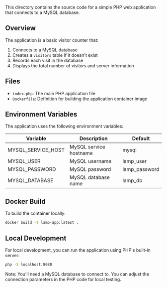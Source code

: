 This directory contains the source code for a simple PHP web application that connects to a MySQL database.

## Overview

The application is a basic visitor counter that:
1. Connects to a MySQL database
2. Creates a `visitors` table if it doesn't exist
3. Records each visit in the database
4. Displays the total number of visitors and server information

## Files

- `index.php`: The main PHP application file
- `Dockerfile`: Definition for building the application container image

## Environment Variables

The application uses the following environment variables:

| Variable | Description | Default |
|----------|-------------|---------|
| MYSQL_SERVICE_HOST | MySQL service hostname | mysql |
| MYSQL_USER | MySQL username | lamp_user |
| MYSQL_PASSWORD | MySQL password | lamp_password |
| MYSQL_DATABASE | MySQL database name | lamp_db |

## Docker Build

To build the container locally:

```bash
docker build -t lamp-app:latest .
```

## Local Development

For local development, you can run the application using PHP's built-in server:

```bash
php -S localhost:8080
```

Note: You'll need a MySQL database to connect to. You can adjust the connection parameters in the PHP code for local testing.
